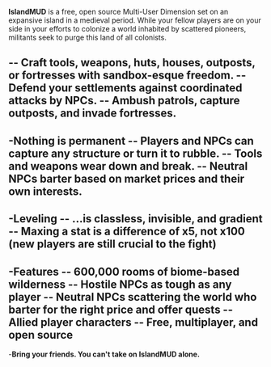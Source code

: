 **IslandMUD** is a free, open source Multi-User Dimension set on an expansive island in a medieval period. While your fellow players are on your side in your efforts to colonize a world inhabited by scattered pioneers, militants seek to purge this land of all colonists.

-- Craft tools, weapons, huts, houses, outposts, or fortresses with sandbox-esque freedom.
-- Defend your settlements against coordinated attacks by NPCs.
-- Ambush patrols, capture outposts, and invade fortresses.
-
-**Nothing is permanent**
-- Players and NPCs can capture any structure or turn it to rubble.
-- Tools and weapons wear down and break.
-- Neutral NPCs barter based on market prices and their own interests.
-
-**Leveling**
-- ...is classless, invisible, and gradient
-- Maxing a stat is a difference of x5, not x100 (new players are still crucial to the fight)
-
-**Features**
-- 600,000 rooms of biome-based wilderness
-- Hostile NPCs as tough as any player
-- Neutral NPCs scattering the world who barter for the right price and offer quests
-- Allied player characters
-- Free, multiplayer, and open source
-
-**Bring your friends. You can't take on IslandMUD alone.**
